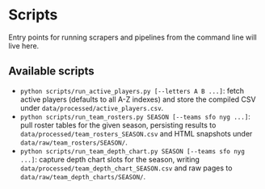 # Scripts

Entry points for running scrapers and pipelines from the command line will live here.

## Available scripts

- `python scripts/run_active_players.py [--letters A B ...]`: fetch active players (defaults to all A-Z indexes) and store the compiled CSV under `data/processed/active_players.csv`.
- `python scripts/run_team_rosters.py SEASON [--teams sfo nyg ...]`: pull roster tables for the given season, persisting results to `data/processed/team_rosters_SEASON.csv` and HTML snapshots under `data/raw/team_rosters/SEASON/`.
- `python scripts/run_team_depth_chart.py SEASON [--teams sfo nyg ...]`: capture depth chart slots for the season, writing `data/processed/team_depth_chart_SEASON.csv` and raw pages to `data/raw/team_depth_charts/SEASON/`.
